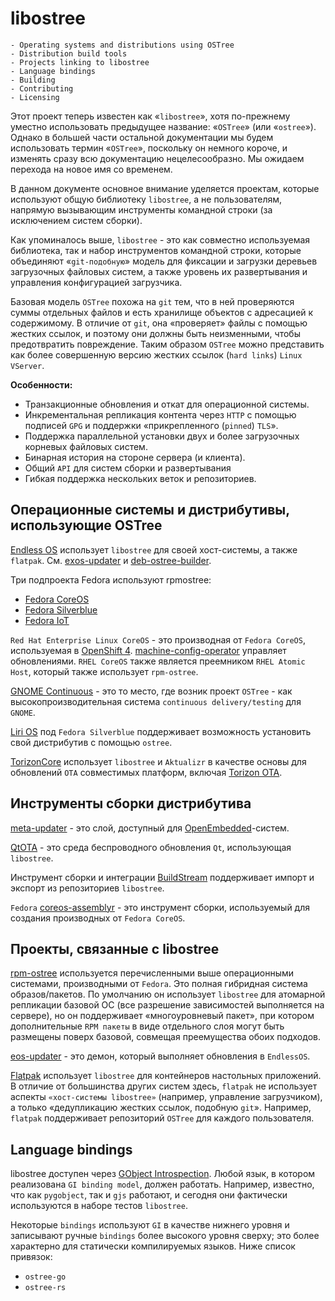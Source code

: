 # libostree

    - Operating systems and distributions using OSTree
    - Distribution build tools
    - Projects linking to libostree
    - Language bindings
    - Building
    - Contributing
    - Licensing

Этот проект теперь известен как «`libostree`», хотя по-прежнему уместно использовать предыдущее название: «`OSTree`» (или «`ostree`»).  Однако в большей части остальной документации мы будем использовать термин «`OSTree`», поскольку он немного короче, и изменять сразу всю документацию нецелесообразно. Мы ожидаем перехода на новое имя со временем. 

В данном документе основное внимание уделяется проектам, которые используют общую библиотеку `libostree`, а не пользователям, напрямую вызывающим инструменты командной строки (за исключением систем сборки).

Как упоминалось выше, `libostree` - это как совместно используемая библиотека, так и набор инструментов командной строки, которые объединяют «`git-подобную`» модель для фиксации и загрузки деревьев загрузочных файловых систем, а также уровень их развертывания и управления конфигурацией загрузчика.

Базовая модель `OSTree` похожа на `git` тем, что в ней проверяются суммы отдельных файлов и есть хранилище объектов с адресацией к содержимому. В отличие от `git`, она «проверяет» файлы с помощью жестких ссылок, и поэтому они должны быть неизменными, чтобы предотвратить повреждение. Таким образом  `OSTree` можно представить как  более совершенную версию жестких ссылок (`hard links`) `Linux VServer`. 

**Особенности:**

- Транзакционные обновления и откат для операционной системы.
- Инкрементальная репликация контента через `HTTP` с помощью подписей `GPG` и поддержки «прикрепленного (`pinned`) `TLS`».
- Поддержка параллельной установки двух и более загрузочных корневых файловых систем.
- Бинарная история на стороне сервера (и клиента).
- Общий `API` для систем сборки и развертывания
- Гибкая поддержка нескольких веток и репозиториев.


## Операционные системы и дистрибутивы, использующие OSTree 

[Endless OS](https://endlessos.com/) использует `libostree` для своей хост-системы, а также `flatpak`. 
См. [eхos-updater](https://github.com/endlessm/eos-updater)
и [deb-ostree-builder](https://github.com/dbnicholson/deb-ostree-builder). 

Три подпроекта Fedora используют rpmostree: 
- [Fedora CoreOS](https://getfedora.org/en/coreos/)
- [Fedora Silverblue](https://silverblue.fedoraproject.org/)
- [Fedora IoT](https://getfedora.org/iot/)

`Red Hat Enterprise Linux CoreOS` - это производная от `Fedora CoreOS`, используемая в [OpenShift 4](https://www.openshift.com/try). 
[machine-config-operator](https://github.com/openshift/machine-config-operator/blob/master/docs/OSUpgrades.md) управляет обновлениями. 
`RHEL CoreOS` также является преемником `RHEL Atomic Host`, который также использует `rpm-ostree`. 

[GNOME Continuous](https://wiki.gnome.org/action/show//GnomeOS?action=show&redirect=Projects%2FGnomeContinuous) - это то место, 
где возник проект `OSTree` - как высокопроизводительная система `continuous delivery/testing` для `GNOME`. 

[Liri OS](https://liri.io/download/silverblue/) под `Fedora Silverblue` поддерживает возможность установить свой дистрибутив с помощью `ostree`. 

[TorizonCore](https://developer.toradex.com/knowledge-base/torizoncore-overview) использует `libostree` и 
`Aktualizr` в качестве основы для обновлений `OTA` совместимых платформ, 
включая [Torizon OTA](https://developer.toradex.com/knowledge-base/torizon-update-system). 

## Инструменты сборки дистрибутива

[meta-updater](https://github.com/advancedtelematic/meta-updater) - это слой, доступный для [OpenEmbedded](http://www.openembedded.org/wiki/Main_Page)-систем.

[QtOTA](https://doc.qt.io/archives/QtOTA/) - это среда беспроводного обновления `Qt`, использующая `libostree`.

Инструмент сборки и интеграции [BuildStream](https://github.com/apache/buildstream/) поддерживает импорт и экспорт из репозиториев `libostree`.

`Fedora` [coreos-assemblyr](https://github.com/coreos/coreos-assembler) - это инструмент сборки, используемый для создания производных от `Fedora CoreOS`. 

## Проекты, связанные с libostree

[rpm-ostree](https://github.com/coreos/rpm-ostree) используется перечисленными выше операционными системами, производными от `Fedora`. Это полная гибридная система образов/пакетов. По умолчанию он использует `libostree` для атомарной репликации базовой ОС (все разрешение зависимостей выполняется на сервере), но он поддерживает «многоуровневый пакет», при котором дополнительные `RPM пакеты` в виде отдельного слоя 
могут быть размещены поверх базовой, совмещая преемущества обоих подходов.

[eos-updater](https://github.com/endlessm/eos-updater) - это демон, который выполняет обновления в `EndlessOS`.

[Flatpak](https://github.com/flatpak/flatpak) использует `libostree` для контейнеров настольных приложений. 
В отличие от большинства других систем здесь, `flatpak` не использует аспекты `«хост-системы libostree»` (например, управление загрузчиком), а только «дедупликацию жестких ссылок, подобную `git`». 
Например, `flatpak` поддерживает репозиторий `OSTree` для каждого пользователя. 

## Language bindings

libostree доступен через [GObject Introspection](https://gi.readthedocs.io/en/latest/). 
Любой язык, в котором реализована `GI binding model`, должен работать. Например, известно, что как `pygobject`, так и `gjs` работают, и сегодня они фактически используются в наборе тестов `libostree`.

Некоторые `bindings` используют `GI` в качестве нижнего уровня и записывают ручные `bindings` более высокого уровня сверху; это более характерно для статически компилируемых языков. Ниже список  привязок:
- `ostree-go`
- `ostree-rs`


